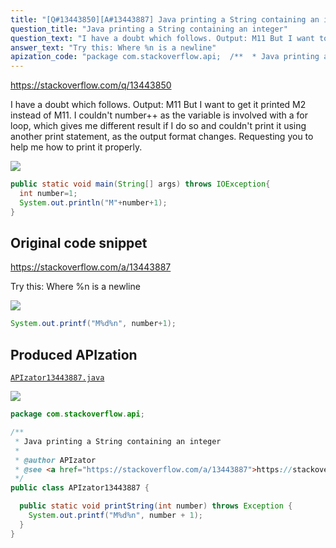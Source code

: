 ```yaml
---
title: "[Q#13443850][A#13443887] Java printing a String containing an integer"
question_title: "Java printing a String containing an integer"
question_text: "I have a doubt which follows. Output: M11 But I want to get it printed M2 instead of M11. I couldn't number++ as the variable is involved with a for loop, which gives me different result if I do so and couldn't print it using another print statement, as the output format changes. Requesting you to help me how to print it properly."
answer_text: "Try this: Where %n is a newline"
apization_code: "package com.stackoverflow.api;  /**  * Java printing a String containing an integer  *  * @author APIzator  * @see <a href=\"https://stackoverflow.com/a/13443887\">https://stackoverflow.com/a/13443887</a>  */ public class APIzator13443887 {    public static void printString(int number) throws Exception {     System.out.printf(\"M%d%n\", number + 1);   } }"
---
```


https://stackoverflow.com/q/13443850

I have a doubt which follows.
Output: M11
But I want to get it printed M2 instead of M11. I couldn&#x27;t number++ as the variable is involved with a for loop, which gives me different result if I do so and couldn&#x27;t print it using another print statement, as the output format changes.
Requesting you to help me how to print it properly.


<div class="code-logo"><img src="/stackoverflow.png" /></div>

```java
public static void main(String[] args) throws IOException{
  int number=1;
  System.out.println("M"+number+1);
}
```


## Original code snippet

https://stackoverflow.com/a/13443887

Try this:
Where %n is a newline

<div class="code-logo"><img src="/stackoverflow.png" /></div>

```java
System.out.printf("M%d%n", number+1);
```

## Produced APIzation

[`APIzator13443887.java`](https://github.com/pasqualesalza/apization/raw/main/data/search/APIzator13443887.java)

<div class="code-logo"><img src="/apizator.png" /></div>

```java
package com.stackoverflow.api;

/**
 * Java printing a String containing an integer
 *
 * @author APIzator
 * @see <a href="https://stackoverflow.com/a/13443887">https://stackoverflow.com/a/13443887</a>
 */
public class APIzator13443887 {

  public static void printString(int number) throws Exception {
    System.out.printf("M%d%n", number + 1);
  }
}

```